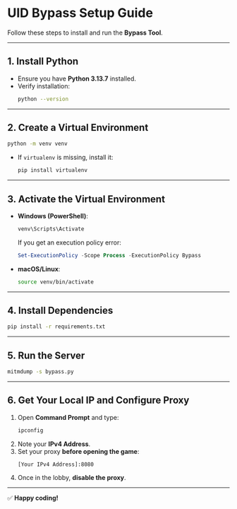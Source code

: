 # UID Bypass Setup Guide

Follow these steps to install and run the **Bypass Tool**.

---

## 1. Install Python
- Ensure you have **Python 3.13.7** installed.
- Verify installation:
  ```bash
  python --version
  ```

---

## 2. Create a Virtual Environment
```bash
python -m venv venv
```
- If `virtualenv` is missing, install it:
  ```bash
  pip install virtualenv
  ```

---

## 3. Activate the Virtual Environment
- **Windows (PowerShell)**:
  ```powershell
  venv\Scripts\Activate
  ```
  If you get an execution policy error:
  ```powershell
  Set-ExecutionPolicy -Scope Process -ExecutionPolicy Bypass
  ```
- **macOS/Linux**:
  ```bash
  source venv/bin/activate
  ```

---

## 4. Install Dependencies
```bash
pip install -r requirements.txt
```

---

## 5. Run the Server
```bash
mitmdump -s bypass.py
```

---

## 6. Get Your Local IP and Configure Proxy
1. Open **Command Prompt** and type:
   ```bash
   ipconfig
   ```
2. Note your **IPv4 Address**.
3. Set your proxy **before opening the game**:
   ```
   [Your IPv4 Address]:8080
   ```
4. Once in the lobby, **disable the proxy**.

---

✅ **Happy coding!**
